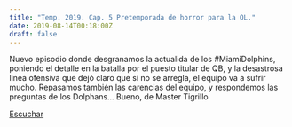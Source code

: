 ```yaml
---
title: "Temp. 2019. Cap. 5 Pretemporada de horror para la OL."
date: 2019-08-14T00:18:00Z
draft: false
---
```


Nuevo episodio donde desgranamos la actualida de los #MiamiDolphins, poniendo el detalle en la batalla por el puesto titular de QB, y la desastrosa linea ofensiva que dejó claro que si no se arregla, el equipo va a sufrir mucho.
Repasamos también las carencias del equipo, y respondemos las preguntas de los Dolphans... Bueno, de Master Tigrillo

[Escuchar](https://www.ivoox.com/temp-2019-cap-5-pretemporada-horror-para-audios-mp3_rf_39886196_1.html)
